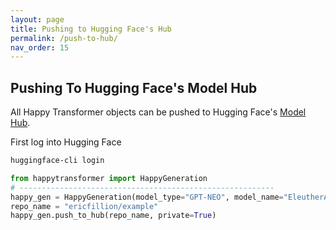 ```yaml
---
layout: page
title: Pushing to Hugging Face's Hub
permalink: /push-to-hub/
nav_order: 15
---
```

## Pushing To Hugging Face's Model Hub


All Happy Transformer objects can be pushed to Hugging Face's [Model Hub](https://huggingface.co/).

First log into Hugging Face 

```bash
huggingface-cli login
```

```python
from happytransformer import HappyGeneration
# ---------------------------------------------------------
happy_gen = HappyGeneration(model_type="GPT-NEO", model_name="EleutherAI/gpt-neo-125M")
repo_name = "ericfillion/example"
happy_gen.push_to_hub(repo_name, private=True)

```




